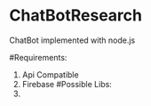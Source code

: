 # ChatBotResearch
ChatBot implemented with node.js

#Requirements:
1. Api Compatible
2. Firebase
#Possible Libs:
1. 
